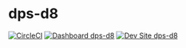 # dps-d8

[![CircleCI](https://circleci.com/gh/click2tman/dps-d8.svg?style=shield)](https://circleci.com/gh/click2tman/dps-d8)
[![Dashboard dps-d8](https://img.shields.io/badge/dashboard-dps_d8-yellow.svg)](https://dashboard.pantheon.io/sites/b37df81f-7a33-41dd-a86e-04bf1dafe16d#dev/code)
[![Dev Site dps-d8](https://img.shields.io/badge/site-dps_d8-blue.svg)](http://dev-dps-d8.pantheonsite.io/)